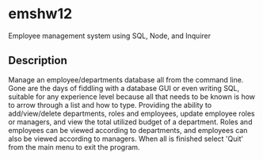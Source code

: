# emshw12
Employee management system using SQL, Node, and Inquirer

## Description
Manage an employee/departments database all from the command line. Gone are the days of fiddling with a database GUI or even writing SQL, suitable for any experience level because all that needs to be known is how to arrow through a list and how to type. Providing the ability to add/view/delete departments, roles and employees, update employee roles or managers, and view the total utilized budget of a department. Roles and employees can be viewed according to departments, and employees can also be viewed according to managers. When all is finished select 'Quit' from the main menu to exit the program.